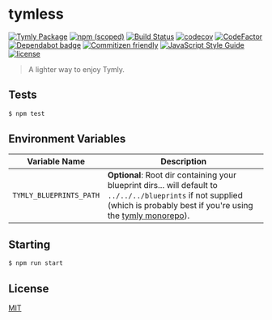 # tymless

[![Tymly Package](https://img.shields.io/badge/tymly-package-blue.svg)](https://tymly.io/)
[![npm (scoped)](https://img.shields.io/npm/v/@wmfs/tymless.svg)](https://www.npmjs.com/package/@wmfs/tymless)
[![Build Status](https://travis-ci.org/wmfs/tymless.svg?branch=master)](https://travis-ci.org/wmfs/tymless)
[![codecov](https://codecov.io/gh/wmfs/tymless/branch/master/graph/badge.svg)](https://codecov.io/gh/wmfs/tymless)
[![CodeFactor](https://www.codefactor.io/repository/github/wmfs/tymless/badge)](https://www.codefactor.io/repository/github/wmfs/tymless)
[![Dependabot badge](https://img.shields.io/badge/Dependabot-active-brightgreen.svg)](https://dependabot.com/)
[![Commitizen friendly](https://img.shields.io/badge/commitizen-friendly-brightgreen.svg)](http://commitizen.github.io/cz-cli/)
[![JavaScript Style Guide](https://img.shields.io/badge/code_style-standard-brightgreen.svg)](https://standardjs.com)
[![license](https://img.shields.io/github/license/mashape/apistatus.svg)](https://github.com/wmfs/tymly/blob/master/packages/pg-concat/LICENSE)


> A lighter way to enjoy Tymly.

## <a name="tests"></a>Tests
```bash
$ npm test
```

## Environment Variables

| Variable Name            | Description |
| ----------------------   | ----------- |
| `TYMLY_BLUEPRINTS_PATH`  |  **Optional**: Root dir containing your blueprint dirs... will default to `../../../blueprints` if not supplied (which is probably best if you're using the [tymly monorepo](https://github.com/wmfs/tymly)). |

## Starting

```bash
$ npm run start
```

## <a name="license"></a>License

[MIT](https://github.com/wmfs/tymless/blob/master/LICENSE)
